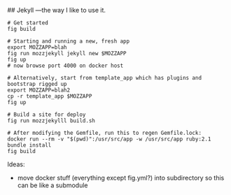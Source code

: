 ## Jekyll
—the way I like to use it.

````
# Get started
fig build

# Starting and running a new, fresh app
export MOZZAPP=blah
fig run mozzjekyll jekyll new $MOZZAPP
fig up
# now browse port 4000 on docker host

# Alternatively, start from template_app which has plugins and bootstrap rigged up
export MOZZAPP=blah2
cp -r template_app $MOZZAPP
fig up

# Build a site for deploy
fig run mozzjekylll build.sh

# After modifying the Gemfile, run this to regen Gemfile.lock:
docker run --rm -v "$(pwd)":/usr/src/app -w /usr/src/app ruby:2.1 bundle install
fig build

````

Ideas:
* move docker stuff (everything except fig.yml?) into subdirectory so this can be like a submodule
